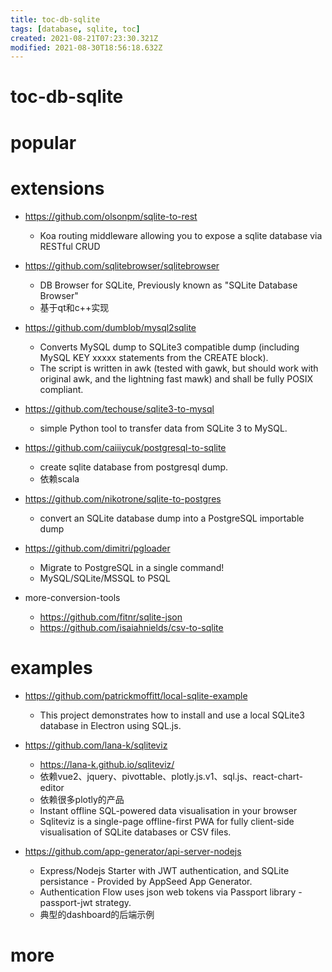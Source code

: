 ```yaml
---
title: toc-db-sqlite
tags: [database, sqlite, toc]
created: 2021-08-21T07:23:30.321Z
modified: 2021-08-30T18:56:18.632Z
---
```


# toc-db-sqlite

# popular

# extensions
- https://github.com/olsonpm/sqlite-to-rest
  - Koa routing middleware allowing you to expose a sqlite database via RESTful CRUD

- https://github.com/sqlitebrowser/sqlitebrowser
  - DB Browser for SQLite, Previously known as "SQLite Database Browser"
  - 基于qt和c++实现

- https://github.com/dumblob/mysql2sqlite
  - Converts MySQL dump to SQLite3 compatible dump (including MySQL KEY xxxxx statements from the CREATE block).
  - The script is written in awk (tested with gawk, but should work with original awk, and the lightning fast mawk) and shall be fully POSIX compliant.
- https://github.com/techouse/sqlite3-to-mysql
  - simple Python tool to transfer data from SQLite 3 to MySQL.

- https://github.com/caiiiycuk/postgresql-to-sqlite
  - create sqlite database from postgresql dump.
  - 依赖scala
- https://github.com/nikotrone/sqlite-to-postgres
  - convert an SQLite database dump into a PostgreSQL importable dump

- https://github.com/dimitri/pgloader
  - Migrate to PostgreSQL in a single command!
  - MySQL/SQLite/MSSQL to PSQL

- more-conversion-tools
  - https://github.com/fitnr/sqlite-json
  - https://github.com/isaiahnields/csv-to-sqlite
# examples
- https://github.com/patrickmoffitt/local-sqlite-example
  - This project demonstrates how to install and use a local SQLite3 database in Electron using SQL.js.

- https://github.com/lana-k/sqliteviz
  - https://lana-k.github.io/sqliteviz/
  - 依赖vue2、jquery、pivottable、plotly.js.v1、sql.js、react-chart-editor
  - 依赖很多plotly的产品
  - Instant offline SQL-powered data visualisation in your browser
  - Sqliteviz is a single-page offline-first PWA for fully client-side visualisation of SQLite databases or CSV files.

- https://github.com/app-generator/api-server-nodejs
  - Express/Nodejs Starter with JWT authentication, and SQLite persistance - Provided by AppSeed App Generator. 
  - Authentication Flow uses json web tokens via Passport library - passport-jwt strategy.
  - 典型的dashboard的后端示例
# more
